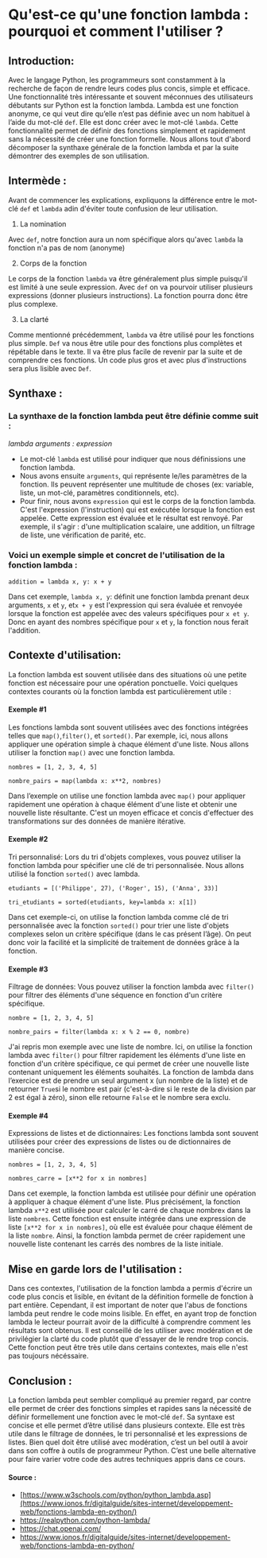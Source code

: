 # **Qu'est-ce qu'une fonction lambda : pourquoi et comment l'utiliser ?**


## **Introduction:**

Avec le langage Python, les programmeurs sont constamment à la recherche de façon de rendre leurs codes plus concis, 
simple et efficace. Une fonctionnalité très intéressante et souvent méconnues des utilisateurs débutants sur Python est 
la fonction lambda. Lambda est une fonction anonyme, ce qui veut dire qu’elle n’est pas définie avec un nom habituel à 
l’aide du mot-clé `def`. Elle est donc créer avec le mot-clé `lambda`. Cette fonctionnalité permet de définir des fonctions 
simplement et rapidement sans la nécessité de créer une fonction formelle. Nous allons tout d'abord décomposer la synthaxe
générale de la fonction lambda et par la suite démontrer des exemples de son utilisation.



## **Intermède :** 

Avant de commencer les explications, expliquons la différence entre le mot-clé `def` et `lambda` adin d'éviter toute 
confusion de leur utilisation. 

1. La nomination 

Avec `def`, notre fonction aura un nom spécifique alors qu'avec `lambda` la fonction n'a pas de nom (anonyme)

2. Corps de la fonction

Le corps de la fonction `lambda` va être généralement plus simple puisqu'il est limité à une seule expression. Avec `def`
on va pourvoir utiliser plusieurs expressions (donner plusieurs instructions). La fonction pourra donc être plus complexe.

3. La clarté

Comme mentionné précédemment, `lambda` va être utilisé pour les fonctions plus simple. `Def` va nous être utile pour des 
fonctions plus complètes et répétable dans le texte. Il va être plus facile de revenir par la suite et de comprendre ces 
fonctions. Un code plus gros et avec plus d'instructions sera plus lisible avec `Def`.



## **Synthaxe :**

### La synthaxe de la fonction lambda peut être définie comme suit :

_lambda arguments : expression_

* Le mot-clé `lambda` est utilisé pour indiquer que nous définissions une fonction lambda.
* Nous avons ensuite `arguments`, qui représente le/les paramètres de la fonction. Ils peuvent représenter une multitude 
de choses (ex: variable, liste, un mot-clé, paramètres conditionnels, etc).
* Pour finir, nous avons `expression` qui est le corps de la fonction lambda. C'est l'expression (l'instruction) qui est
exécutée lorsque la fonction est appelée. Cette expression est évaluée et le résultat est renvoyé. Par exemple, il
s'agir : d'une multiplication scalaire, une addition, un filtrage de liste, une vérification de parité, etc.



### Voici un exemple simple et concret de l'utilisation de la fonction lambda : 

`addition = lambda x, y: x + y`

Dans cet exemple, `lambda x, y`: définit une fonction lambda prenant deux arguments, `x` et `y`, et`x + y` est
l'expression qui sera évaluée et renvoyée lorsque la fonction est appelée avec des valeurs spécifiques pour `x et y`.
Donc en ayant des nombres spécifique pour `x` et `y`, la fonction nous ferait l'addition.



## **Contexte d'utilisation:**

La fonction lambda est souvent utilisée dans des situations où une petite fonction est nécessaire pour une opération 
ponctuelle. Voici quelques contextes courants où la fonction lambda est particulièrement utile :



#### **Exemple #1**

Les fonctions lambda sont souvent utilisées avec des fonctions intégrées telles que `map()`,`filter()`, et `sorted()`.
Par exemple, ici, nous allons appliquer une opération simple à chaque élément d'une liste. Nous allons utiliser la fonction 
`map()` avec une fonction lambda.

`nombres = [1, 2, 3, 4, 5]`

`nombre_pairs = map(lambda x: x**2, nombres)`

Dans l’exemple on utilise une fonction lambda avec `map()` pour appliquer rapidement une opération à chaque élément 
d'une liste et obtenir une nouvelle liste résultante. C'est un moyen efficace et concis d'effectuer des transformations
sur des données de manière itérative.



#### **Exemple #2**

Tri personnalisé: Lors du tri d'objets complexes, vous pouvez utiliser la fonction lambda pour spécifier une clé de tri 
personnalisée. Nous allons utilisé la fonction `sorted()` avec lambda.

`etudiants = [('Philippe', 27), ('Roger', 15), ('Anna', 33)]`

`tri_etudiants = sorted(etudiants, key=lambda x: x[1])`

Dans cet exemple-ci, on utilise la fonction lambda comme clé de tri personnalisée avec la fonction `sorted()` pour trier 
une liste d'objets complexes selon un critère spécifique (dans le cas présent l’âge). On peut donc voir la facilité et 
la simplicité de traitement de données grâce à la fonction.



#### **Exemple #3**

Filtrage de données: Vous pouvez utiliser la fonction lambda avec `filter()` pour filtrer des éléments d'une séquence 
en fonction d'un critère spécifique.

`nombre = [1, 2, 3, 4, 5]`

`nombre_pairs = filter(lambda x: x % 2 == 0, nombre)`

J'ai repris mon exemple avec une liste de nombre. Ici, on utilise la fonction lambda avec `filter()` pour filtrer 
rapidement les éléments d'une liste en fonction d'un critère spécifique, ce qui permet de créer une nouvelle liste 
contenant uniquement les éléments souhaités. La fonction de lambda dans l’exercice est de prendre un seul argument x 
(un nombre de la liste) et de retourner `True`si le nombre est pair (c'est-à-dire si le reste de la division par 2 est 
égal à zéro), sinon elle retourne `False` et le nombre sera exclu. 



#### **Exemple #4**

Expressions de listes et de dictionnaires: Les fonctions lambda sont souvent utilisées pour créer des expressions de 
listes ou de dictionnaires de manière concise.

`nombres = [1, 2, 3, 4, 5]`

`nombres_carre = [x**2 for x in nombres]`

Dans cet exemple, la fonction lambda est utilisée pour définir une opération à appliquer à chaque élément d'une liste. 
Plus précisément, la fonction lambda `x**2` est utilisée pour calculer le carré de chaque nombre`x` dans la liste 
`nombres`. Cette fonction est ensuite intégrée dans une expression de liste `[x**2 for x in nombres]`, où elle est 
évaluée pour chaque élément de la liste `nombre`. Ainsi, la fonction lambda permet de créer rapidement une nouvelle 
liste contenant les carrés des nombres de la liste initiale.



## **Mise en garde lors de l'utilisation :** 

Dans ces contextes, l'utilisation de la fonction lambda a permis d'écrire un code plus concis et lisible, en évitant de
la définition formelle de fonction à part entière. Cependant, il est important de noter que l'abus de fonctions lambda 
peut rendre le code moins lisible. En effet, en ayant trop de fonction lambda le lecteur pourrait avoir de la difficulté
à comprendre comment les résultats sont obtenus. Il est conseillé de les utiliser avec modération et de privilégier la 
clarté du code plutôt que d'essayer de le rendre trop concis. Cette fonction peut être très utile dans certains contextes,
mais elle n'est pas toujours nécéssaire. 



## **Conclusion :** 

La fonction lambda peut sembler compliqué au premier regard, par contre elle permet de créer des fonctions simples et 
rapides sans la nécessité de définir formellement une fonction avec le mot-clé `def`. Sa syntaxe est concise et elle 
permet d’être utilisé dans plusieurs contexte. Elle est très utile dans le filtrage de données, le tri personnalisé et 
les expressions de listes. Bien quel doit être utilisé avec modération, c’est un bel outil à avoir dans son coffre à 
outils de programmeur Python. C’est une belle alternative pour faire varier votre code des autres techniques appris dans 
ce cours. 



#### **Source :** 

* [https://www.w3schools.com/python/python_lambda.asp](https://www.ionos.fr/digitalguide/sites-internet/developpement-web/fonctions-lambda-en-python/)
* https://realpython.com/python-lambda/
* https://chat.openai.com/
* https://www.ionos.fr/digitalguide/sites-internet/developpement-web/fonctions-lambda-en-python/
